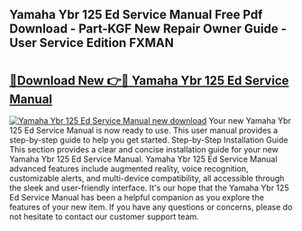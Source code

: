 ## Yamaha Ybr 125 Ed Service Manual Free Pdf Download - Part-KGF New Repair Owner Guide - User Service Edition FXMAN

# <h2><a href="http://bc65772.oget.top/?id=Yamaha+Ybr+125+Ed+Service+Manual">🔗Download New 👉🔴 Yamaha Ybr 125 Ed Service Manual</a></h2>

[![Yamaha Ybr 125 Ed Service Manual new download](https://i.imgur.com/5g1atiW.png)](http://bc65772.oget.top/?id=Yamaha+Ybr+125+Ed+Service+Manual)
Your new Yamaha Ybr 125 Ed Service Manual is now ready to use. This user manual provides a step-by-step guide to help you get started. Step-by-Step Installation Guide This section provides a clear and concise installation guide for your new Yamaha Ybr 125 Ed Service Manual. Yamaha Ybr 125 Ed Service Manual advanced features include augmented reality, voice recognition, customizable alerts, and multi-device compatibility, all accessible through the sleek and user-friendly interface. It's our hope that the Yamaha Ybr 125 Ed Service Manual has been a helpful companion as you explore the features of your new item. If you have any questions or concerns, please do not hesitate to contact our customer support team.
